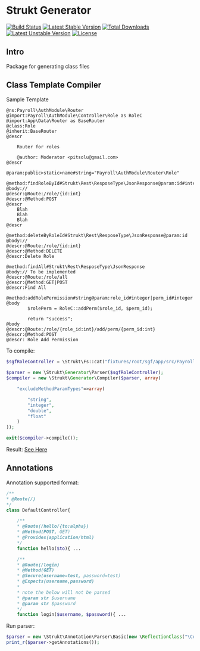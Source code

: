 Strukt Generator
================

[![Build Status](https://travis-ci.org/pitsolu/strukt-generator.svg?branch=master)](https://packagist.org/packages/strukt/generator)
[![Latest Stable Version](https://poser.pugx.org/strukt/generator/v/stable)](https://packagist.org/packages/strukt/generator)
[![Total Downloads](https://poser.pugx.org/strukt/generator/downloads)](https://packagist.org/packages/strukt/generator)
[![Latest Unstable Version](https://poser.pugx.org/strukt/generator/v/unstable)](https://packagist.org/packages/strukt/generator)
[![License](https://poser.pugx.org/strukt/generator/license)](https://packagist.org/packages/strukt/generator)

## Intro

Package for generating class files


## Class Template Compiler

Sample Template

```
@ns:Payroll\AuthModule\Router
@import:Payroll\AuthModule\Controller\Role as RoleC
@import:App\Data\Router as BaseRouter
@class:Role
@inherit:BaseRouter
@descr

    Router for roles

    @author: Moderator <pitsolu@gmail.com>
@descr

@param:public>static>name#string="Payroll\AuthModule\Router\Role"

@method:findRoleById#Strukt\Rest\ResposeType\JsonResponse@param:id#integer
@body://
@descr:@Route:/role/{id:int}
@descr:@Method:POST
@descr
    Blah
    Blah
    Blah
@descr

@method:deleteByRoleId#Strukt\Rest\ResposeType\JsonResponse@param:id
@body://
@descr:@Route:/role/{id:int}
@descr:@Method:DELETE
@descr:Delete Role

@method:findAll#Strukt\Rest\ResposeType\JsonResponse
@body:// To be implemented
@descr:@Route:/role/all
@descr:@Method:GET|POST
@descr:Find All

@method:addRolePermission#string@param:role_id#integer|perm_id#integer
@body
        $rolePerm = RoleC::addPerm($role_id, $perm_id);

        return "success";
@body
@descr:@Route:/role/{role_id:int}/add/perm/{perm_id:int}
@descr:@Method:POST
@descr: Role Add Permission
```

To compile:

```php
$sgfRoleController = \Strukt\Fs::cat("fixtures/root/sgf/app/src/Payroll/AuthModule/Controller/Role.sgf");
        
$parser = new \Strukt\Generator\Parser($sgfRoleController);
$compiler = new \Strukt\Generator\Compiler($parser, array(

    "excludeMethodParamTypes"=>array(

        "string",
        "integer",
        "double",
        "float"
    )
));

exit($compiler->compile());
```

Result: [See Here](https://github.com/pitsolu/strukt-generator/blob/master/fixtures/root/app/src/Payroll/AuthModule/Router/Role.php)


## Annotations

Annotation supported format:

```php
/**
* @Route(/)
*/
class DefaultController{

    /**
    * @Route(/hello/{to:alpha})
    * @Method(POST, GET)
    * @Provides(application/html) 
    */
    function hello($to){ ...

    /**
    * @Route(/login)
    * @Method(GET)
    * @Secure(username=test, password=test)
    * @Expects(username,password)
    *
    * note the below will not be parsed
    * @param str $username
    * @param str $password
    */
    function login($username, $password){ ...
```

Run parser:

```php
$parser = new \Strukt\Annotation\Parser\Basic(new \ReflectionClass("\Controller\DefaultController"));
print_r($parser->getAnnotations());
```